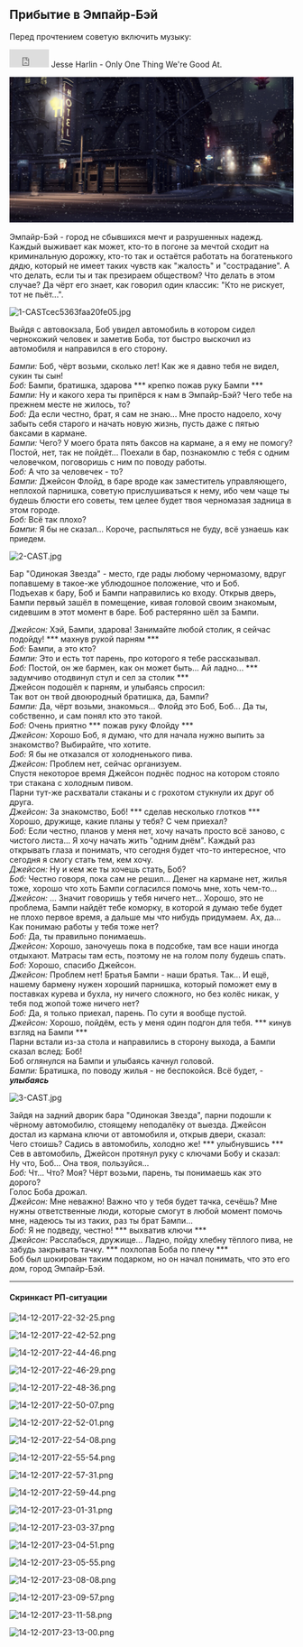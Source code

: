 ## Прибытие в Эмпайр-Бэй

Перед прочтением советую включить музыку:  
<iframe width="70" height="32" src="https://www.youtube.com/embed/VCWg_X80H7c?rel=0&amp;showinfo=0" frameborder="0" gesture="media" allow="encrypted-media" allowfullscreen></iframe> Jesse Harlin - Only One Thing We're Good At.  

![NACALO.jpg](https://raw.githubusercontent.com/JustPilz/empire-bay-times-book/master/img/NACALO.jpg)

Эмпайр-Бэй - город не сбывшихся мечт и разрушенных надежд. Каждый выживает как может, кто-то в погоне за мечтой сходит на криминальную дорожку, кто-то так и остаётся работать на богатенького дядю, который не имеет таких чувств как "жалость" и "сострадание". А что делать, если ты и так презираем обществом? Что делать в этом случае? Да чёрт его знает, как говорил один классик: "Кто не рискует, тот не пьёт...".  

![1-CASTcec5363faa20fe05.jpg](https://s2.wampi.ru/2017/12/14/1-CASTcec5363faa20fe05.jpg)

Выйдя с автовокзала, Боб увидел автомобиль в котором сидел чернокожий человек и заметив Боба, тот быстро выскочил из автомобиля и направился в его сторону.  

*Бампи:* Боб, чёрт возьми, сколько лет! Как же я давно тебя не видел, сукин ты сын!  
*Боб:*  Бампи, братишка, здарова *** крепко пожав руку Бампи ***  
*Бампи:* Ну и какого хера ты припёрся к нам в Эмпайр-Бэй? Чего тебе на прежнем месте не жилось, то?  
*Боб:* Да если честно, брат, я сам не знаю... Мне просто надоело, хочу забыть себя старого и начать новую жизнь, пусть даже с пятью баксами в кармане.  
*Бампи:* Чего? У моего брата пять баксов на кармане, а я ему не помогу? Постой, нет, так не пойдёт... Поехали в бар, познакомлю с тебя с одним человечком, поговоришь с ним по поводу работы.  
*Боб:* А что за человечек - то?  
*Бампи:* Джейсон Флойд, в баре вроде как заместитель управляющего, неплохой парнишка, советую прислушиваться к нему, ибо чем чаще ты будешь блюсти его советы, тем целее будет твоя черномазая задница в этом городе.  
*Боб:* Всё так плохо?  
*Бампи:* Я бы не сказал... Короче, распыляться не буду, всё узнаешь как приедем.  

![2-CAST.jpg](https://s2.wampi.ru/2017/12/14/2-CAST.jpg)

Бар "Одинокая Звезда" - место, где рады любому черномазому, вдруг попавшему в такое-же ублюдошное положение, что и Боб.  
Подъехав к бару, Боб и Бампи направились ко входу. Открыв дверь, Бампи первый зашёл в помещение, кивая головой своим знакомым, сидевшим в этот момент в баре. Боб растерянно шёл за Бампи.  

*Джейсон:* Хэй, Бампи, здарова! Занимайте любой столик, я сейчас подойду! *** махнув рукой парням ***  
*Боб:* Бампи, а это кто?  
*Бампи:* Это и есть тот парень, про которого я тебе рассказывал.  
*Боб:* Постой, он же бармен, как он может быть... Ай ладно... *** задумчиво отодвинул стул и сел за столик ***  
Джейсон подошёл к парням, и улыбаясь спросил:  
Так вот он твой двоюродный братишка, да, Бампи?  
*Бампи:* Да, чёрт возьми, знакомься... Флойд это Боб, Боб... Да ты, собственно, и сам понял кто это такой.  
*Боб:* Очень приятно *** пожав руку Флойду ***  
*Джейсон:* Хорошо Боб, я думаю, что для начала нужно выпить за знакомство? Выбирайте, что хотите.  
*Боб:* Я бы не отказался от холодненького пива.  
*Джейсон:* Проблем нет, сейчас организуем.  
Спустя некоторое время Джейсон поднёс поднос на котором стояло три стакана с холодным пивом.  
Парни тут-же расхватали стаканы и с грохотом стукнули их друг об друга.  
*Джейсон:* За знакомство, Боб! *** сделав несколько глотков ***  
Хорошо, дружище, какие планы у тебя? С чем приехал?  
*Боб:* Если честно, планов у меня нет, хочу начать просто всё заново, с чистого листа... Я хочу начать жить "одним днём". Каждый раз открывать глаза и понимать, что сегодня будет что-то интересное, что сегодня я смогу стать тем, кем хочу.  
*Джейсон:* Ну и кем же ты хочешь стать, Боб?  
*Боб:* Честно говоря, пока сам не решил... Денег на кармане нет, жилья тоже, хорошо что хоть Бампи согласился помочь мне, хоть чем-то...  
*Джейсон:* ... Значит говоришь у тебя ничего нет... Хорошо, это не проблема, Бампи найдёт тебе коморку, в которой я думаю тебе будет не плохо первое время, а дальше мы что нибудь придумаем. Ах, да... Как понимаю работы у тебя тоже нет?  
*Боб:* Да, ты правильно понимаешь.  
*Джейсон:*  Хорошо, заночуешь пока в подсобке, там все наши иногда отдыхают. Матрасы там есть, поэтому не на голом полу будешь спать.  
*Боб:* Хорошо, спасибо Джейсон.  
*Джейсон:* Проблем нет! Братья Бампи - наши братья. Так... И ещё, нашему бармену нужен хороший парнишка, который поможет ему в поставках курева и бухла, ну ничего сложного, но без колёс никак, у тебя под жопой тоже ничего нет?  
*Боб:* Да, я только приехал, парень. По сути я вообще пустой.  
*Джейсон:* Хорошо, пойдём, есть у меня один подгон для тебя. *** кинув взгляд на Бампи ***  
Парни встали из-за стола и направились в сторону выхода, а Бампи сказал вслед: Боб!  
Боб оглянулся на Бампи и улыбаясь качнул головой.  
*Бампи:* Братишка, по поводу жилья - не беспокойся. Всё будет, - ***улыбаясь***

![3-CAST.jpg](https://s2.wampi.ru/2017/12/15/3-CAST.jpg)

Зайдя на задний дворик бара "Одинокая Звезда", парни подошли к чёрному автомобилю, стоящему неподалёку от выезда. Джейсон достал из кармана ключи от автомобиля и, открыв двери, сказал:  
Чего стоишь? Садись в автомобиль, холодно же! *** улыбнувшись ***  
Сев в автомобиль, Джейсон протянул руку с ключами Бобу и сказал:  
Ну что, Боб... Она твоя, пользуйся...  
*Боб:* Чт... Что? Моя? Чёрт возьми, парень, ты понимаешь как это дорого?  
Голос Боба дрожал.  
*Джейсон:* Мне неважно! Важно что у тебя будет тачка, сечёшь? Мне нужны ответственные люди, которые смогут в любой момент помочь мне, надеюсь ты из таких, раз ты брат Бампи...  
*Боб:* Я не подведу, честно! *** выхватив ключи ***  
*Джейсон:* Расслабься, дружище... Ладно, пойду хлебну тёплого пива, не забудь закрывать тачку. *** похлопав Боба по плечу ***  
Боб был шокирован таким подарком, но он начал понимать, что это его дом, город Эмпайр-Бэй.  

---

#### Скринкаст РП-ситуации

![14-12-2017-22-32-25.png](https://s2.wampi.ru/2017/12/15/14-12-2017-22-32-25.png)

![14-12-2017-22-42-52.png](https://s2.wampi.ru/2017/12/15/14-12-2017-22-42-52.png)

![14-12-2017-22-44-46.png](https://s2.wampi.ru/2017/12/15/14-12-2017-22-44-46.png)

![14-12-2017-22-46-29.png](https://s2.wampi.ru/2017/12/15/14-12-2017-22-46-29.png)

![14-12-2017-22-48-36.png](https://s2.wampi.ru/2017/12/15/14-12-2017-22-48-36.png)

![14-12-2017-22-50-07.png](https://s2.wampi.ru/2017/12/15/14-12-2017-22-50-07.png)

![14-12-2017-22-52-01.png](https://s2.wampi.ru/2017/12/15/14-12-2017-22-52-01.png)

![14-12-2017-22-54-08.png](https://s2.wampi.ru/2017/12/15/14-12-2017-22-54-08.png)

![14-12-2017-22-55-54.png](https://s2.wampi.ru/2017/12/15/14-12-2017-22-55-54.png)

![14-12-2017-22-57-31.png](https://s2.wampi.ru/2017/12/15/14-12-2017-22-57-31.png)

![14-12-2017-22-59-44.png](https://s2.wampi.ru/2017/12/15/14-12-2017-22-59-44.png)

![14-12-2017-23-01-31.png](https://s2.wampi.ru/2017/12/15/14-12-2017-23-01-31.png)

![14-12-2017-23-03-37.png](https://s2.wampi.ru/2017/12/15/14-12-2017-23-03-37.png)

![14-12-2017-23-04-51.png](https://s2.wampi.ru/2017/12/15/14-12-2017-23-04-51.png)

![14-12-2017-23-05-55.png](https://s2.wampi.ru/2017/12/15/14-12-2017-23-05-55.png)

![14-12-2017-23-08-08.png](https://s2.wampi.ru/2017/12/15/14-12-2017-23-08-08.png)

![14-12-2017-23-09-57.png](https://s2.wampi.ru/2017/12/15/14-12-2017-23-09-57.png)

![14-12-2017-23-11-58.png](https://s2.wampi.ru/2017/12/15/14-12-2017-23-11-58.png)

![14-12-2017-23-13-00.png](https://s2.wampi.ru/2017/12/15/14-12-2017-23-13-00.png)
